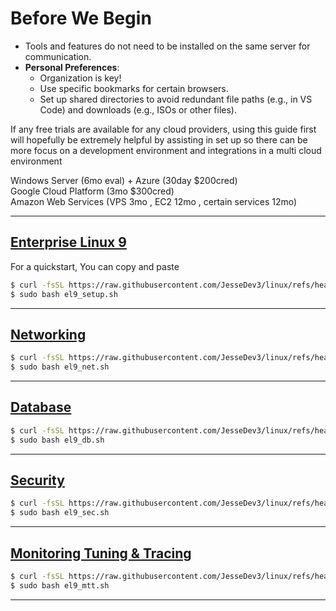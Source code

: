 # Before We Begin

- Tools and features do not need to be installed on the same server for communication.
- **Personal Preferences**:
    - Organization is key!
    - Use specific bookmarks for certain browsers.
    - Set up shared directories to avoid redundant file paths (e.g., in VS Code) and downloads (e.g., ISOs or other files).
    
If any free trials are available for any cloud providers, using this guide first will hopefully be extremely helpful by assisting in set up so there can be more focus on a development environment and integrations in a multi cloud environment

Windows Server (6mo eval) + Azure (30day $200cred) \
Google Cloud Platform (3mo $300cred) \
Amazon Web Services (VPS 3mo , EC2 12mo , certain services 12mo)

---

## [Enterprise Linux 9](https://github.com/JesseDev3/linux/blob/main/el9_setup.md) 
For a quickstart, You can copy and paste 
```bash
$ curl -fsSL https://raw.githubusercontent.com/JesseDev3/linux/refs/heads/main/el9_setup.sh -o el9_setup.sh
$ sudo bash el9_setup.sh
```

---

## [Networking](https://github.com/JesseDev3/linux/blob/main/el9_net.md)
```bash
$ curl -fsSL https://raw.githubusercontent.com/JesseDev3/linux/refs/heads/main/el9_net.sh -o el9_net.sh
$ sudo bash el9_net.sh
```

---

## [Database](https://github.com/JesseDev3/linux/blob/main/el9_db.md)
```bash
$ curl -fsSL https://raw.githubusercontent.com/JesseDev3/linux/refs/heads/main/el9_db.sh -o el9_db.sh
$ sudo bash el9_db.sh
```

---

## [Security](https://github.com/JesseDev3/linux/blob/main/el9_sec.md)
```bash
$ curl -fsSL https://raw.githubusercontent.com/JesseDev3/linux/refs/heads/main/el9_sec.sh -o el9_sec.sh
$ sudo bash el9_sec.sh
```

---

## [Monitoring Tuning & Tracing](https://github.com/JesseDev3/linux/blob/main/el9_mtt.md)
```bash
$ curl -fsSL https://raw.githubusercontent.com/JesseDev3/linux/refs/heads/main/el9_mtt.sh -o el9_mtt.sh
$ sudo bash el9_mtt.sh
```

---
